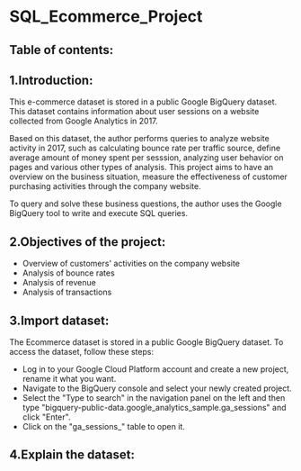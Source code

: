 # SQL_Ecommerce_Project

## Table of contents:

## 1.Introduction:

This e-commerce dataset is stored in a public Google BigQuery dataset. This dataset contains information about user sessions on a website collected from Google Analytics in 2017.

Based on this dataset, the author performs queries to analyze website activity in 2017, such as calculating bounce rate per traffic source, define average amount of money spent per sesssion, analyzing user behavior on pages and various other types of analysis. This project aims to have an overview on the business situation, measure the effectiveness of customer purchasing activities through the company website.

To query and solve these business questions, the author uses the Google BigQuery tool to write and execute SQL queries.

## 2.Objectives of the project:

* Overview of customers' activities on the company website
* Analysis of bounce rates
* Analysis of revenue
* Analysis of transactions

## 3.Import dataset:

The Ecommerce dataset is stored in a public Google BigQuery dataset. To access the dataset, follow these steps:

* Log in to your Google Cloud Platform account and create a new project, rename it what you want.
* Navigate to the BigQuery console and select your newly created project.
* Select the "Type to search" in the navigation panel on the left and then type "bigquery-public-data.google_analytics_sample.ga_sessions" and click "Enter".
* Click on the "ga_sessions_" table to open it.

## 4.Explain the dataset:

